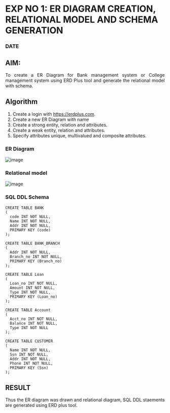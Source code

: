 # EXP NO 1: ER DIAGRAM CREATION, RELATIONAL MODEL AND SCHEMA GENERATION  
### DATE
## AIM:
<div align="justify">
   To create a ER Diagram for Bank management system or College management system using ERD Plus tool and generate the relational model with schema. 
</div>

## Algorithm
1. Create a login with https://erdplus.com.
2. Create a new ER Diagram with name
3. Create a strong entity, relation and attributes.
4. Create a weak entity, relation and attributes.
5. Specify attributes unique, multivalued and composite attributes.

### ER Diagram 
![image](https://github.com/DrUmaRaniV/DBMS/assets/119393556/86a857f2-ab26-4cd0-b962-f67dd81ba1d2)


### Relational model
![image](https://github.com/DrUmaRaniV/DBMS/assets/119393556/650a6746-dee7-46f9-bdb0-435d96ffedfb)


### SQL DDL Schema 
```
CREATE TABLE BANK
(
  code INT NOT NULL,
  Name INT NOT NULL,
  Addr INT NOT NULL,
  PRIMARY KEY (code)
);

CREATE TABLE BANK_BRANCH
(
  Addr INT NOT NULL,
  Branch_no INT NOT NULL,
  PRIMARY KEY (Branch_no)
);

CREATE TABLE Loan
(
  Loan_no INT NOT NULL,
  Amount INT NOT NULL,
  Type INT NOT NULL,
  PRIMARY KEY (Loan_no)
);

CREATE TABLE Account
(
  Acct_no INT NOT NULL,
  Balance INT NOT NULL,
  Type INT NOT NULL
);

CREATE TABLE CUSTOMER
(
  Name INT NOT NULL,
  Ssn INT NOT NULL,
  Addr INT NOT NULL,
  Phone INT NOT NULL,
  PRIMARY KEY (Ssn)
);
```
## RESULT 
<div align="justify">
Thus the ER diagram was drawn and relational diagram, SQL DDL staements are generated using ERD plus tool.
</div>

